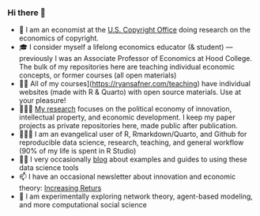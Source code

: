 ### Hi there 👋

- 💼 I am an economist at the [U.S. Copyright Office](https://copyright.gov) doing research on the economics of copyright.
- 🎓 I consider myself a lifelong economics educator (& student) — previously I was an Associate Professor of Economics at Hood College. The bulk of my repositories here are teaching individual economic concepts, or former courses (all open materials)
- 👨‍🏫 All of my courses](https://ryansafner.com/teaching) have individual websites (made with R & Quarto) with open source materials. Use at your pleasure!
- 🧑🏻‍🔬 [My research](https://ryansafner.com/research) focuses on the political economy of innovation, intellectual property, and economic development. I keep my paper projects as private repositories here, made public after publication.
- 🧑🏻‍💻 I am an evangelical user of R, Rmarkdown/Quarto, and Github for reproducible data science, research, teaching, and general workflow (90% of my life is spent in R Studio)
- ✍🏻 I very occasionally [blog](https://ryansafner.com/blog) about examples and guides to using these data science tools 
- 📫 I have an occasional newsletter about innovation and economic theory: [Increasing Returs](https://increasingreturns.substack.com)
- 🤔 I am experimentally exploring network theory, agent-based modeling, and more computational social science

<!--
**ryansafner/ryansafner** is a ✨ _special_ ✨ repository because its `README.md` (this file) appears on your GitHub profile.

Here are some ideas to get you started:

- 🔭 I’m currently working on ...
- 🌱 I’m currently learning ...
- 👯 I’m looking to collaborate on ...
- 🤔 I’m looking for help with ...
- 💬 Ask me about ...
- 📫 How to reach me: ...
- 😄 Pronouns: ...
- ⚡ Fun fact: ...
-->
